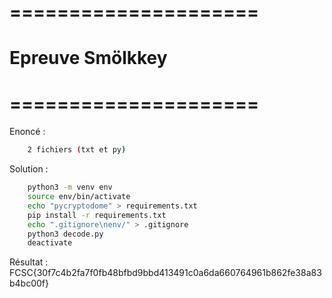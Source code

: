# =====================
#  Epreuve Smölkkey
# =====================

Enoncé : 

```bash
    2 fichiers (txt et py)
```

Solution : 
```bash
    python3 -m venv env
    source env/bin/activate
    echo "pycryptodome" > requirements.txt
    pip install -r requirements.txt
    echo ".gitignore\nenv/" > .gitignore
    python3 decode.py
    deactivate
```

Résultat : FCSC{30f7c4b2fa7f0fb48bfbd9bbd413491c0a6da660764961b862fe38a83b4bc00f}
